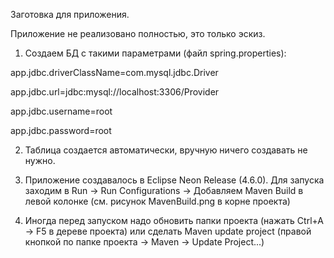 Заготовка для приложения.

Приложение не реализовано полностью, это только эскиз. 

1) Создаем БД с такими параметрами (файл spring.properties):

app.jdbc.driverClassName=com.mysql.jdbc.Driver

app.jdbc.url=jdbc:mysql://localhost:3306/Provider

app.jdbc.username=root

app.jdbc.password=root


2) Таблица создается автоматически, вручную ничего создавать не нужно.

3) Приложение создавалось в Eclipse Neon Release (4.6.0). Для запуска заходим в Run -> Run Configurations -> 
Добавляем Maven Build в левой колонке (см. рисунок MavenBuild.png в корне проекта)

4) Иногда перед запуском надо обновить папки проекта (нажать Ctrl+A -> F5 в дереве проекта) или сделать Maven update project 
(правой кнопкой по папке проекта -> Maven -> Update Project...)